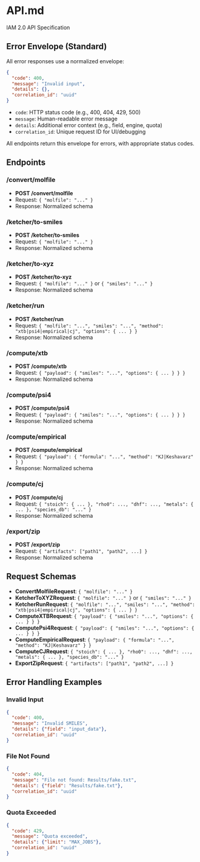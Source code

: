 # API.md

IAM 2.0 API Specification

## Error Envelope (Standard)

All error responses use a normalized envelope:

```json
{
  "code": 400,
  "message": "Invalid input",
  "details": {},
  "correlation_id": "uuid"
}
```

- `code`: HTTP status code (e.g., 400, 404, 429, 500)
- `message`: Human-readable error message
- `details`: Additional error context (e.g., field, engine, quota)
- `correlation_id`: Unique request ID for UI/debugging

All endpoints return this envelope for errors, with appropriate status codes.

## Endpoints

### /convert/molfile
- **POST /convert/molfile**
- Request: `{ "molfile": "..." }`
- Response: Normalized schema

### /ketcher/to-smiles
- **POST /ketcher/to-smiles**
- Request: `{ "molfile": "..." }`
- Response: Normalized schema

### /ketcher/to-xyz
- **POST /ketcher/to-xyz**
- Request: `{ "molfile": "..." }` or `{ "smiles": "..." }`
- Response: Normalized schema

### /ketcher/run
- **POST /ketcher/run**
- Request: `{ "molfile": "...", "smiles": "...", "method": "xtb|psi4|empirical|cj", "options": { ... } }`
- Response: Normalized schema

### /compute/xtb
- **POST /compute/xtb**
- Request: `{ "payload": { "smiles": "...", "options": { ... } } }`
- Response: Normalized schema

### /compute/psi4
- **POST /compute/psi4**
- Request: `{ "payload": { "smiles": "...", "options": { ... } } }`
- Response: Normalized schema

### /compute/empirical
- **POST /compute/empirical**
- Request: `{ "payload": { "formula": "...", "method": "KJ|Keshavarz" } }`
- Response: Normalized schema

### /compute/cj
- **POST /compute/cj**
- Request: `{ "stoich": { ... }, "rho0": ..., "dhf": ..., "metals": { ... }, "species_db": "..." }`
- Response: Normalized schema

### /export/zip
- **POST /export/zip**
- Request: `{ "artifacts": ["path1", "path2", ...] }`
- Response: Normalized schema

## Request Schemas

- **ConvertMolfileRequest**: `{ "molfile": "..." }`
- **KetcherToXYZRequest**: `{ "molfile": "..." }` or `{ "smiles": "..." }`
- **KetcherRunRequest**: `{ "molfile": "...", "smiles": "...", "method": "xtb|psi4|empirical|cj", "options": { ... } }`
- **ComputeXTBRequest**: `{ "payload": { "smiles": "...", "options": { ... } } }`
- **ComputePsi4Request**: `{ "payload": { "smiles": "...", "options": { ... } } }`
- **ComputeEmpiricalRequest**: `{ "payload": { "formula": "...", "method": "KJ|Keshavarz" } }`
- **ComputeCJRequest**: `{ "stoich": { ... }, "rho0": ..., "dhf": ..., "metals": { ... }, "species_db": "..." }`
- **ExportZipRequest**: `{ "artifacts": ["path1", "path2", ...] }`

## Error Handling Examples

### Invalid Input
```json
{
  "code": 400,
  "message": "Invalid SMILES",
  "details": {"field": "input_data"},
  "correlation_id": "uuid"
}
```

### File Not Found
```json
{
  "code": 404,
  "message": "File not found: Results/fake.txt",
  "details": {"field": "Results/fake.txt"},
  "correlation_id": "uuid"
}
```

### Quota Exceeded
```json
{
  "code": 429,
  "message": "Quota exceeded",
  "details": {"limit": "MAX_JOBS"},
  "correlation_id": "uuid"
}
```
